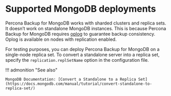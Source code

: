 # Supported MongoDB deployments

Percona Backup for MongoDB works with sharded clusters and replica sets. It doesn’t work on standalone MongoDB instances. This is because Percona Backup for MongoDB requires [oplog](../reference/glossary.md#oplog) to guarantee backup consistency. Oplog is available on nodes with replication enabled.

For testing purposes, you can deploy Percona Backup for MongoDB on a single-node replica set. To convert a standalone server into a replica set, specify the `replication.replSetName` option in the configuration file.

!!! admonition "See also"

    MongoDB Documentation: [Convert a Standalone to a Replica Set](https://docs.mongodb.com/manual/tutorial/convert-standalone-to-replica-set/)

